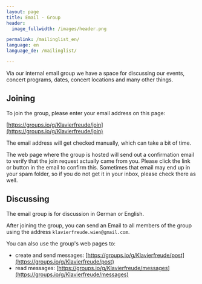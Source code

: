 ```yaml
---
layout: page
title: Email - Group
header:
  image_fullwidth: /images/header.png

permalink: /mailinglist_en/
language: en
language_de: /mailinglist/

---
```


Via our internal email group we have a space for discussing our events, concert programs,
dates, concert locations and many other things. 

## Joining

To join the group, please enter your email address on this page: 

[https://groups.io/g/Klavierfreude/join](https://groups.io/g/Klavierfreude/join)

The email address will get checked manually, which can take a bit of time. 

The web page where the group is hosted will send out a confirmation email to verify that the join request actually came from you. 
Please click the link or button in the email to confirm this. Sometimes that email may end up in your spam folder, so if you do not 
get it in your inbox, please check there as well. 

## Discussing

The email group is for discussion in German or English. 

After joining the group, you can send an Email to all members of the group  using the address `klavierfreude.wien@gmail.com`.

You can also use the group's web pages to:
* create and send messages:  [https://groups.io/g/Klavierfreude/post](https://groups.io/g/Klavierfreude/post)
* read messages:  [https://groups.io/g/Klavierfreude/messages](https://groups.io/g/Klavierfreude/messages)
